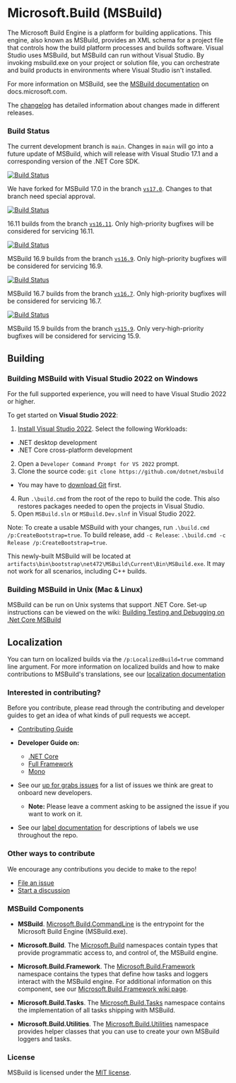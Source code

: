 # Microsoft.Build (MSBuild)

The Microsoft Build Engine is a platform for building applications. This engine, also known as MSBuild, provides an XML schema for a project file that controls how the build platform processes and builds software. Visual Studio uses MSBuild, but MSBuild can run without Visual Studio. By invoking msbuild.exe on your project or solution file, you can orchestrate and build products in environments where Visual Studio isn't installed.

For more information on MSBuild, see the [MSBuild documentation](https://docs.microsoft.com/visualstudio/msbuild/msbuild) on docs.microsoft.com.

The [changelog](documentation/Changelog.md) has detailed information about changes made in different releases.

### Build Status

The current development branch is `main`. Changes in `main` will go into a future update of MSBuild, which will release with Visual Studio 17.1 and a corresponding version of the .NET Core SDK.

[![Build Status](https://dev.azure.com/dnceng/public/_apis/build/status/Microsoft/msbuild/msbuild-pr?branchName=main)](https://dev.azure.com/dnceng/public/_build/latest?definitionId=887&branchName=main)

We have forked for MSBuild 17.0 in the branch [`vs17.0`](https://github.com/Microsoft/msbuild/tree/vs17.0). Changes to that branch need special approval.

[![Build Status](https://dev.azure.com/dnceng/public/_apis/build/status/Microsoft/msbuild/msbuild-pr?branchName=vs17.0)](https://dev.azure.com/dnceng/public/_build/latest?definitionId=887&branchName=vs17.0)

16.11 builds from the branch [`vs16.11`](https://github.com/Microsoft/msbuild/tree/vs16.11). Only high-priority bugfixes will be considered for servicing 16.11.

[![Build Status](https://dev.azure.com/dnceng/public/_apis/build/status/Microsoft/msbuild/msbuild-pr?branchName=vs16.11)](https://dev.azure.com/dnceng/public/_build/latest?definitionId=887&branchName=vs16.11)

MSBuild 16.9 builds from the branch [`vs16.9`](https://github.com/dotnet/msbuild/tree/vs16.9). Only high-priority bugfixes will be considered for servicing 16.9.

[![Build Status](https://dev.azure.com/dnceng/public/_apis/build/status/Microsoft/msbuild/msbuild-pr?branchName=vs16.9)](https://dev.azure.com/dnceng/public/_build/latest?definitionId=887&branchName=vs16.9)

MSBuild 16.7 builds from the branch [`vs16.7`](https://github.com/dotnet/msbuild/tree/vs16.7). Only high-priority bugfixes will be considered for servicing 16.7.

[![Build Status](https://dev.azure.com/dnceng/public/_apis/build/status/Microsoft/msbuild/msbuild-pr?branchName=vs16.7)](https://dev.azure.com/dnceng/public/_build/latest?definitionId=887&branchName=vs16.7)

MSBuild 15.9 builds from the branch [`vs15.9`](https://github.com/dotnet/msbuild/tree/vs15.9). Only very-high-priority bugfixes will be considered for servicing 15.9.

## Building

### Building MSBuild with Visual Studio 2022 on Windows

For the full supported experience, you will need to have Visual Studio 2022 or higher.

To get started on **Visual Studio 2022**:

1. [Install Visual Studio 2022](https://www.visualstudio.com/vs/).  Select the following Workloads:
  - .NET desktop development
  - .NET Core cross-platform development
2. Open a `Developer Command Prompt for VS 2022` prompt.
3. Clone the source code: `git clone https://github.com/dotnet/msbuild`
  - You may have to [download Git](https://git-scm.com/downloads) first.
4. Run `.\build.cmd` from the root of the repo to build the code. This also restores packages needed to open the projects in Visual Studio.
5. Open `MSBuild.sln` or `MSBuild.Dev.slnf` in Visual Studio 2022.

Note: To create a usable MSBuild with your changes, run `.\build.cmd /p:CreateBootstrap=true`.
To build release, add `-c Release`: `.\build.cmd -c Release /p:CreateBootstrap=true`.

This newly-built MSBuild will be located at `artifacts\bin\bootstrap\net472\MSBuild\Current\Bin\MSBuild.exe`. It may not work for all scenarios, including C++ builds.

### Building MSBuild in Unix (Mac & Linux)

MSBuild can be run on Unix systems that support .NET Core. Set-up instructions can be viewed on the wiki: [Building Testing and Debugging on .Net Core MSBuild](documentation/wiki/Building-Testing-and-Debugging-on-.Net-Core-MSBuild.md)

## Localization

You can turn on localized builds via the `/p:LocalizedBuild=true` command line argument. For more information on localized builds and how to make contributions to MSBuild's translations, see our [localization documentation](documentation/wiki/Localization.md)

### Interested in contributing?
Before you contribute, please read through the contributing and developer guides to get an idea of what kinds of pull requests we accept.

* [Contributing Guide](documentation/wiki/Contributing-Code.md)
* **Developer Guide on:**
   - [.NET Core](documentation/wiki/Building-Testing-and-Debugging-on-.Net-Core-MSBuild.md)
   - [Full Framework](documentation/wiki/Building-Testing-and-Debugging-on-Full-Framework-MSBuild.md)
   - [Mono](documentation/wiki/Building-Testing-and-Debugging-on-Mono-MSBuild.md)

* See our [up for grabs issues](https://github.com/Microsoft/msbuild/issues?q=is%3Aopen+is%3Aissue+label%3Aup-for-grabs) for a list of issues we think are great to onboard new developers.
   - **Note:** Please leave a comment asking to be assigned the issue if you want to work on it.
* See our [label documentation](documentation/wiki/labels.md) for descriptions of labels we use throughout the repo.

### Other ways to contribute
We encourage any contributions you decide to make to the repo!

* [File an issue](https://github.com/dotnet/msbuild/issues/new/choose)
* [Start a discussion](https://github.com/dotnet/msbuild/discussions)

### MSBuild Components

* **MSBuild**. [Microsoft.Build.CommandLine](https://docs.microsoft.com/visualstudio/msbuild/msbuild)  is the entrypoint for the Microsoft Build Engine (MSBuild.exe).

* **Microsoft.Build**. The [Microsoft.Build](https://docs.microsoft.com/dotnet/api/?term=Microsoft.Build) namespaces contain types that provide programmatic access to, and control of, the MSBuild engine.

* **Microsoft.Build.Framework**. The [Microsoft.Build.Framework](https://docs.microsoft.com/dotnet/api/microsoft.build.framework) namespace contains the types that define how tasks and loggers interact with the MSBuild engine. For additional information on this component, see our [Microsoft.Build.Framework wiki page](documentation/wiki/Microsoft.Build.Framework.md).

* **Microsoft.Build.Tasks**. The [Microsoft.Build.Tasks](https://docs.microsoft.com/dotnet/api/microsoft.build.tasks) namespace contains the implementation of all tasks shipping with MSBuild.

* **Microsoft.Build.Utilities**. The [Microsoft.Build.Utilities](https://docs.microsoft.com/dotnet/api/microsoft.build.utilities) namespace provides helper classes that you can use to create your own MSBuild loggers and tasks.

### License

MSBuild is licensed under the [MIT license](LICENSE).
